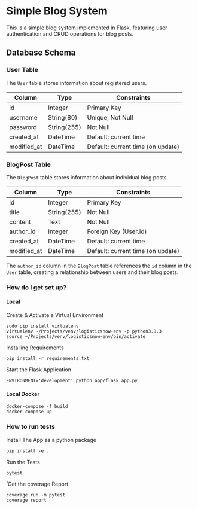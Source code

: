 # Simple Blog System

This is a simple blog system implemented in Flask, featuring user authentication and CRUD operations for blog posts.

## Database Schema

### User Table

The `User` table stores information about registered users.

| Column      | Type         | Constraints              |
|-------------|--------------|--------------------------|
| id          | Integer      | Primary Key              |
| username    | String(80)   | Unique, Not Null         |
| password    | String(255)  | Not Null                 |
| created_at  | DateTime     | Default: current time    |
| modified_at | DateTime     | Default: current time    (on update) |

### BlogPost Table

The `BlogPost` table stores information about individual blog posts.

| Column      | Type         | Constraints              |
|-------------|--------------|--------------------------|
| id          | Integer      | Primary Key              |
| title       | String(255)  | Not Null                 |
| content     | Text         | Not Null                 |
| author_id   | Integer      | Foreign Key (User.id)    |
| created_at  | DateTime     | Default: current time    |
| modified_at | DateTime     | Default: current time    (on update) |

The `author_id` column in the `BlogPost` table references the `id` column in the `User` table, creating a relationship between users and their blog posts.


### How do I get set up? ###

#### Local ####

Create & Activate a Virtual Environment

```commandline
sudo pip install virtualenv
virtualenv ~/Projects/venv/logisticsnow-env -p python3.8.3
source ~/Projects/venv/logisticsnow-env/bin/activate
```

Installing Requirements

```commandline
pip install -r requirements.txt
```

Start the Flask Application

```commandline
ENVIRONMENT='development' python app/flask_app.py
```

#### Local Docker

```commandline
docker-compose -f build
docker-compose up
```

### How to run tests

Install The App as a python package

```commandline
pip install -e .
```

Run the Tests

```commandline
pytest
```

̄
Get the coverage Report

```commandline
coverage run -m pytest
coverage report
```


